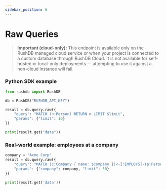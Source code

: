 ```yaml
---
sidebar_position: 6
---
```


# Raw Queries

> **Important (cloud-only):** This endpoint is available only on the RushDB managed cloud service or when your project is connected to a custom database through RushDB Cloud. It is not available for self-hosted or local-only deployments — attempting to use it against a non-cloud instance will fail.

### Python SDK example

```py
from rushdb import RushDB

db = RushDB("RUSHDB_API_KEY")

result = db.query.raw({
    "query": "MATCH (n:Person) RETURN n LIMIT $limit",
    "params": {"limit": 10}
})

print(result.get("data"))
```

### Real-world example: employees at a company

```py
company = 'Acme Corp'
result = db.query.raw({
    "query": "MATCH (c:Company { name: $company })<-[:EMPLOYS]-(p:Person) RETURN p { .name, .email, company: c.name } AS employee ORDER BY p.name LIMIT $limit",
    "params": {"company": company, "limit": 50}
})

print(result.get('data'))
```
